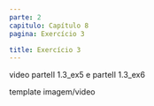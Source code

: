 ```yaml
---
parte: 2
capitulo: Capítulo 8
pagina: Exercício 3

title: Exercício 3
---
```


video parteII 1.3_ex5 e parteII 1.3_ex6

template imagem/video
